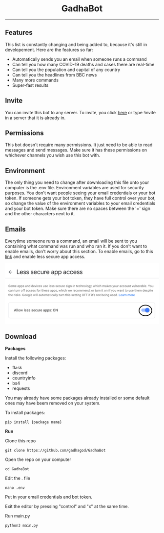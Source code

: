 <h1 align="center">GadhaBot</h1>
<hr>
<h2>Features</h2>
This list is constantly changing and being added to, because it's still in developement. Here are the features so far:
<ul>
  <li>Automatically sends you an email when someone runs a command</li>
  <li>Can tell you how many COVID-19 deaths and cases there are real-time</li>
  <li>Can tell you the population and capital of any country</li>
  <li>Can tell you the headlines from BBC news</li>
  <li>Many more commands
  <li>Super-fast results</li>
</ul>
<h2>Invite</h2>
<p>You can invite this bot to any server. To invite, you click <a href="https://discord.com/oauth2/authorize?client_id=714911868455747629&permissions=0&scope=bot">here</a> or type !invite in a server that it is already in. </p>
<h2>Permissions</h2>
<p>This bot doesn't require many permissions. It just need to be able to read messages and send messages. Make sure it has these permissions on whichever channels you wish use this bot with.</p>
<h2>Environment</h2>
<p>The only thing you need to change after downloading this file onto your computer is the .env file. Environment variables are used for security purposes. You don't want people seeing your email credentials or your bot token. If someone gets your bot token, they have full control over your bot, so change the value of the environment variables to your email credentials and your bot token. Make sure there are no spaces between the '=' sign and the other characters next to it.</p>
<h2>Emails</h2>
<p>Everytime someone runs a command, an email will be sent to you containing what command was run and who ran it. If you don't want to enable emails, don't worry about this section. To enable emails, go to this <a href="https://myaccount.google.com/u/5/lesssecureapps?gar=1">link</a> and enable less secure app access.</p><img src="README images/LessSecureAppAcess.png" style="vertical-align:middle"/>
<h2>Download</h2>
<p><b>Packages</b></p>
Install the following packages: 
<ul>
  <li>flask</li>
  <li>discord</li>
  <li>countryinfo</li>
  <li>bs4</li>
  <li>requests</li>
</ul>
<p>You may already have some packages already installed or some default ones may have beem removed on your system.</p>
</p>To install packages:</p>

    pip install {package name}
<p><b>Run</p></b>
<p>Clone this repo</p>

    git clone https://github.com/gadhagod/GadhaBot
<p>Open the repo on your computer</p>

    cd GadhaBot
<p>Edit the .
  file</p>

    nano .env
<p>Put in your email credentials and bot token.</p>
<p>Exit the editor by pressing "control" and "x" at the same time.</p>
<p>Run main.py</p>

    python3 main.py
